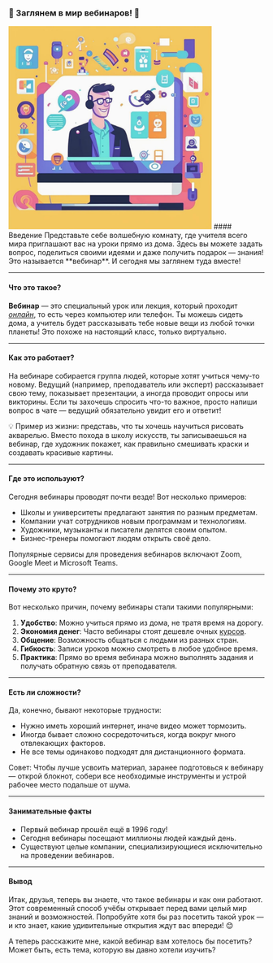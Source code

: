 ### 🌟 Заглянем в мир вебинаров! 🌟
<img src="../../../../WORK/learning/online/images/вебинар.jpg" width="400" height="400" />
#### Введение
Представьте себе волшебную комнату, где учителя всего мира приглашают вас на уроки прямо из дома. Здесь вы можете задать вопрос, поделиться своими идеями и даже получить подарок — знания! Это называется **вебинар**. И сегодня мы заглянем туда вместе!

---

#### Что это такое?
**Вебинар** — это специальный урок или лекция, который проходит *[онлайн](Как_узнавать_новое_Онлайн.md)*, то есть через компьютер или телефон. Ты можешь сидеть дома, а учитель будет рассказывать тебе новые вещи из любой точки планеты! Это похоже на настоящий класс, только виртуально.

---

#### Как это работает?
На вебинаре собирается группа людей, которые хотят учиться чему-то новому. Ведущий (например, преподаватель или эксперт) рассказывает свою тему, показывает презентации, а иногда проводит опросы или викторины. Если ты захочешь спросить что-то важное, просто напиши вопрос в чате — ведущий обязательно увидит его и ответит!

💡 Пример из жизни: представь, что ты хочешь научиться рисовать акварелью. Вместо похода в школу искусств, ты записываешься на вебинар, где художник покажет, как правильно смешивать краски и создавать красивые картины.

---

#### Где это используют?
Сегодня вебинары проводят почти везде! Вот несколько примеров:
- Школы и университеты предлагают занятия по разным предметам.
- Компании учат сотрудников новым программам и технологиям.
- Художники, музыканты и писатели делятся своим опытом.
- Бизнес-тренеры помогают людям открыть своё дело.

Популярные сервисы для проведения вебинаров включают Zoom, Google Meet и Microsoft Teams.

---

#### Почему это круто?
Вот несколько причин, почему вебинары стали такими популярными:
1. **Удобство**: Можно учиться прямо из дома, не тратя время на дорогу.
2. **Экономия денег**: Часто вебинары стоят дешевле очных [курсов](Массовые_открытые_онлайн-курсы_(MOOC).md).
3. **Общение**: Возможность общаться с людьми из разных стран.
4. **Гибкость**: Записи уроков можно смотреть в любое удобное время.
5. **Практика**: Прямо во время вебинара можно выполнять задания и получать обратную связь от преподавателя.

---

#### Есть ли сложности?
Да, конечно, бывают некоторые трудности:
- Нужно иметь хороший интернет, иначе видео может тормозить.
- Иногда бывает сложно сосредоточиться, когда вокруг много отвлекающих факторов.
- Не все темы одинаково подходят для дистанционного формата.

Совет: Чтобы лучше усвоить материал, заранее подготовься к вебинару — открой блокнот, собери все необходимые инструменты и устрой рабочее место подальше от шума.

---

#### Занимательные факты
- Первый вебинар прошёл ещё в 1996 году!
- Сегодня вебинары посещают миллионы людей каждый день.
- Существуют целые компании, специализирующиеся исключительно на проведении вебинаров.

---

#### Вывод
Итак, друзья, теперь вы знаете, что такое вебинары и как они работают. Этот современный способ учёбы открывает перед вами целый мир знаний и возможностей. Попробуйте хотя бы раз посетить такой урок — и кто знает, какие удивительные открытия ждут вас впереди! 😊

А теперь расскажите мне, какой вебинар вам хотелось бы посетить? Может быть, есть тема, которую вы давно хотели изучить?
